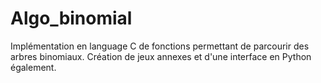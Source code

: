 # Algo_binomial

Implémentation en language C de fonctions permettant de parcourir des arbres binomiaux. Création de jeux annexes et d'une interface en Python également.
